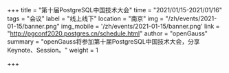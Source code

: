 +++
title = "第十届PostgreSQL中国技术大会"
time = "2021/01/15-2021/01/16"
tags = "会议"
label = "线上线下"
location = "南京"
img = "/zh/events/2021-01-15/banner.png"
img_mobile = '/zh/events/2021-01-15/banner.png'
link = "http://pgconf2020.postgres.cn/schedule.html"
author = "openGauss"
summary = "openGauss将参加第十届PostgreSQL中国技术大会，分享Keynote、Session。"
weight = 1

+++




